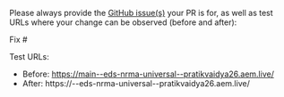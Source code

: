 Please always provide the [GitHub issue(s)](../issues) your PR is for, as well as test URLs where your change can be observed (before and after):

Fix #<gh-issue-id>

Test URLs:
- Before: https://main--eds-nrma-universal--pratikvaidya26.aem.live/
- After: https://<branch>--eds-nrma-universal--pratikvaidya26.aem.live/
